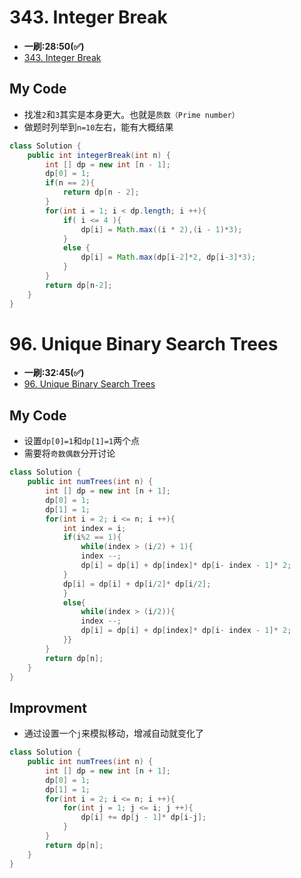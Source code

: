 # 343. Integer Break
* **一刷:28:50(✅)**
* [343. Integer Break](https://leetcode.com/problems/integer-break/description/)

## My Code
* 找准`2`和`3`其实是本身更大。也就是`质数（Prime number）`
* 做题时列举到`n=10`左右，能有大概结果
```java
class Solution {
    public int integerBreak(int n) {
        int [] dp = new int [n - 1];
        dp[0] = 1;
        if(n == 2){
            return dp[n - 2];
        }
        for(int i = 1; i < dp.length; i ++){
            if( i <= 4 ){
                dp[i] = Math.max((i * 2),(i - 1)*3);
            }
            else {
                dp[i] = Math.max(dp[i-2]*2, dp[i-3]*3);
            }
        }
        return dp[n-2];
    }
}
```
# 96. Unique Binary Search Trees
* **一刷:32:45(✅)**
* [96. Unique Binary Search Trees](https://leetcode.com/problems/unique-binary-search-trees/)

## My Code
* 设置`dp[0]=1`和`dp[1]=1`两个点
* 需要将`奇数偶数`分开讨论
```java
class Solution {
    public int numTrees(int n) {
        int [] dp = new int [n + 1];
        dp[0] = 1;
        dp[1] = 1;
        for(int i = 2; i <= n; i ++){
            int index = i;
            if(i%2 == 1){
                while(index > (i/2) + 1){
                index --;
                dp[i] = dp[i] + dp[index]* dp[i- index - 1]* 2;
            }
            dp[i] = dp[i] + dp[i/2]* dp[i/2];
            }
            else{
                while(index > (i/2)){
                index --;
                dp[i] = dp[i] + dp[index]* dp[i- index - 1]* 2;
            }}
        }
        return dp[n];
    }
}
```

## Improvment
* 通过设置一个`j`来模拟移动，增减自动就变化了
```java
class Solution {
    public int numTrees(int n) {
        int [] dp = new int [n + 1];
        dp[0] = 1;
        dp[1] = 1;
        for(int i = 2; i <= n; i ++){
            for(int j = 1; j <= i; j ++){
                dp[i] += dp[j - 1]* dp[i-j];
            }
        }
        return dp[n];
    }
}
```


